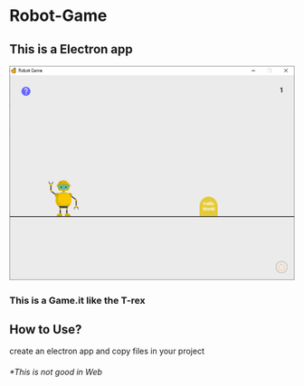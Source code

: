 # Robot-Game
This is a Electron app
----------------------

![Screenshot](image/Screenshot.png)

### This is a Game.it like the T-rex

How to Use?
-----------

create an electron app and copy files in your project

###### *This is not good in Web
